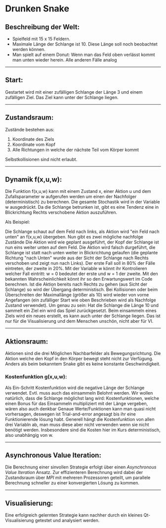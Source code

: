 # Drunken Snake

## Beschreibung der Welt:

- Spielfeld mit 15 x 15 Feldern.
- Maximale Länge der Schlange ist 10. Diese Länge soll noch beobachtet werden können.
- Man spielt auf einem Donut: Wenn man das Feld oben verlässt kommt man unten wieder herein. Alle anderen Fälle analog

---	
## Start:

Gestartet wird mit einer zufälligen Schlange der Länge 3 und einem zufälligen Ziel.
Das Ziel kann unter der Schlange liegen.

---
## Zustandsraum:

Zustände bestehen aus:

1) Koordinate des Ziels
2) Koordinate vom Kopf
3) Alle Richtungen in welche der nächste Teil vom Körper kommt
		
Selbstkollisionen sind nicht erlaubt.

---
## Dynamik f(x,u,w):

Die Funktion f(x,u,w) kann mit einem Zustand x, einer Aktion u und dem Zufallsparameter w aufgerufen werden um einen der Nachfolger (deterministisch) zu berechnen. 
Die gesamte Stochastik wird in der Variable w ausgedrückt.
Da die Schlange betrunken ist, gibt es eine Tendenz eine in Blickrichtung Rechts verschobene Aktion auszuführen.

Als Beispiel: 

Die Schlange schaut auf dem Feld nach links, als Aktion wird "ein Feld nach unten" an f(x,u,w) übergeben. Nun gibt es zwei mögliche nachfolge Zustände
Die Aktion wird wie geplant ausgeführt, der Kopf der Schlange ist nun eins weiter unten auf dem Feld.
Die Aktion wird falsch durgeführt, die Schlange ist statt nach unten weiter in Blickrichtung gelaufen (die geplante Richtung "nach Unten" wurde aus der Sicht der Schlange nach Rechts verschoben und zeigt nun nach Links).
Der erste Fall soll in 80% der Fälle eintreten, der zweite in 20%.
Mit der Variable w könnt ihr Kontrolieren welcher Fall eintritt: 
	w = 0 bedeutet der erste und w = 1 der zweite. Mit den bekannten Wahrscheinlichkeit könnt ihr so den Erwartungswert im Code berechnen.
Ist die Aktion bereits nach Rechts zu gehen (aus Sicht der Schlange) so wird der Übergang deterministisch.
Bei Kollisionen oder beim Überschreiten der Maximallänge (größer als 10) wird wieder von vorne Angefangen (ein zufälliger Start wie oben Beschrieben wird als Nachfolge Zustand verwendet). 
Um genau zu sein: Hat die Schlange die Länge 10 und sammelt ein Ziel ein wird das Spiel zurückgesetzt.
Beim einsammeln eines Ziels wird ein neues erstellt, es kann auch unter der Schlange liegen. Das ist nur für die Visualisierung und dem Menschen unschön, nicht aber für VI.

---
## Aktionsraum:

Aktionen sind die drei Möglichen Nachbarfelder als Bewegungsrichtung.
Die Aktion welche den Kopf in den Körper bewegt steht nicht zur Verfügung.
Anders als beim bekanntem Snake gibt es keine konstante Geschwindigkeit.

### Kostenfunktion g(x,u,w):

Als Ein-Schritt Kostenfunktion wird die negative Länge der Schlange verwendet.
Evtl. muss auch das einsammeln Belohnt werden.
Wir wollen natürlich, dass die Schlange möglichst lang wird: Kostenfunktionen, welche einen Bonus für das Einsammeln multipliziert mit der Länge vergeben, wären also auch denkbar
Genaue Werte/Funktionen kann man quasi nicht vorhersagen, deswegen ist Trial-and-error angesagt bis ihr eine Funktionierende lösung habt.
Generell hängt die Kostenfunktion von allen drei Variabln ab, man muss diese aber nicht verwenden wenn sie nicht benötigt werden. Insbesondere sind die Kosten hier im Kurs deterministisch, also unabhängig von w.

---
## Asynchronous Value Iteration:

Die Berechnung einer sinvollen Strategie erfolgt über einen *Asynchronous Value Iteration* Ansatz.
Zur effizienteren Berechnung wird dabei der Zustandsraum über *MPI* mit mehreren Prozessoren geteilt, um parallele Berechnung schneller zu einer konvergierten Lösung zu kommen.

---
## Visualisierung:

Eine erfolgreich gelernten Strategie kann nachher durch ein kleines Qt-Visualisierung getestet und analysiert werden.
